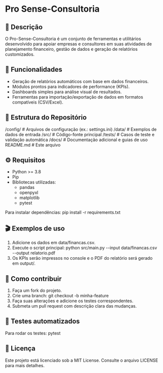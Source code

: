# Pro Sense-Consultoria

## 📘 Descrição
O Pro-Sense-Consultoria é um conjunto de ferramentas e utilitários desenvolvido para apoiar empresas e consultores em suas atividades de planejamento financeiro, gestão de dados e geração de relatórios customizados.

## 🚀 Funcionalidades
- Geração de relatórios automáticos com base em dados financeiros.
- Módulos prontos para indicadores de performance (KPIs).
- Dashboards simples para análise visual de resultados.
- Ferramentas para importação/exportação de dados em formatos compatíveis (CSV/Excel).

## 📂 Estrutura do Repositório
/config/         # Arquivos de configuração (ex.: settings.ini)
/data/           # Exemplos de dados de entrada
/src/            # Código-fonte principal
/tests/          # Casos de teste e validação automática
/docs/           # Documentação adicional e guias de uso
README.md        # Este arquivo

## ⚙️ Requisitos
- Python >= 3.8
- Pip
- Bibliotecas utilizadas:
  - pandas
  - openpyxl
  - matplotlib
  - pytest

Para instalar dependências:
pip install -r requirements.txt

## 🎬 Exemplos de uso
1. Adicione os dados em data/financas.csv.
2. Execute o script principal:
   python src/main.py --input data/financas.csv --output relatorio.pdf
3. Os KPIs serão impressos no console e o PDF do relatório será gerado em output/.

## 🔧 Como contribuir
1. Faça um fork do projeto.
2. Crie uma branch:
   git checkout -b minha-feature
3. Faça suas alterações e adicione os testes correspondentes.
4. Submeta um pull request com descrição clara das mudanças.

## 🧪 Testes automatizados
Para rodar os testes:
pytest

## 📄 Licença
Este projeto está licenciado sob a MIT License. Consulte o arquivo LICENSE para mais detalhes.

